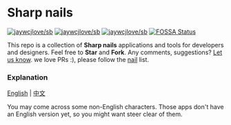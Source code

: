 # Sharp nails

[![jaywcjlove/sb](https://jaywcjlove.github.io/sb/ico/awesome.svg)](https://github.com/wwZ-tec) [![jaywcjlove/sb](https://jaywcjlove.github.io/sb/lang/english.svg)](README.md) [![jaywcjlove/sb](https://jaywcjlove.github.io/sb/lang/chinese.svg)](README-zh.md)
[![FOSSA Status](https://app.fossa.io/api/projects/git%2Bgithub.com%2Fjaywcjlove%2Fawesome-mac.svg?type=small)](https://app.fossa.io/projects/git%2Bgithub.com%2Fjaywcjlove%2Fawesome-mac?ref=badge_small)


This repo is a collection of **Sharp nails** applications and tools for developers and designers. Feel free to **Star** and **Fork**. Any comments, suggestions? [Let us know](https://github.com/wwZ-tec/nail/issues). we love PRs :), please follow the [nail](https://github.com/wwZ-tec/nail) list.

### Explanation

[English](README.md) | [中文](README-zh.md)

You may come across some non-English characters. Those apps don't have an English version yet, so you might want steer clear of them.
